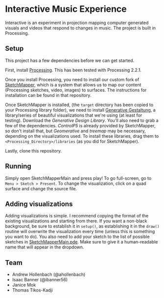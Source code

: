 # Interactive Music Experience
Interactive is an experiment in projection mapping computer generated visuals and videos that respond to changes in music. The project is built in Processing.


## Setup
This project has a few dependencies before we can get started.

First, install [Processing](https://processing.org/download/?processing). This has been tested with Processing 2.2.1. 

Once you install Processing, you need to install our custom fork of [SketchMapper](https://github.com/ahollenbach/sketch-mapper), which is a system that allows us to map our content (Processing sketches, video, images) to surfaces. The instructions for installation can be found in that repository.

Once SketchMapper is installed, (the ```target``` directory has been copied to your Processing library folder), we need to install [Generative Gestaltung](http://www.generative-gestaltung.de/code#library), a library/series of beautiful visualizations that we're using (at least for testing). Download the _Generative Design Library_. You'll also need to grab a few of the dependencies. _ControlP5_ is already provided by SketchMapper, so don't install that, but _Geomerative_ and _treemap_ may be necessary, depending on the visualizations used. To install these libraries, drag them to ```<Processing_Directory>/libraries``` (as you did for SketchMapper).

Lastly, clone this repository.

## Running
Simply open SketchMapperMain and press play! To go full-screen, go to ```Menu > Sketch > Present```. To change the visualization, click on a quad surface and change the source file.

## Adding visualizations
Adding visualizations is simple. I recommend copying the format of the existing visualizations and starting from there. If you want a non-black background, be sure to establish it in ```setup()```, as establishing it in the ```draw()``` routine will overwrite the visualization every time (unless this is something you want to do). You also need to add your sketch to the list of possible sketches in [SketchMapperMain.pde](SketchMapperMain/SketchMapperMain.pde). Make sure to give it a human-readable name that will appear in the dropdown.


## Team
- Andrew Hollenbach (@ahollenbach)
- Isaac Banner (@ibanner56)
- Janice Mok
- Thomas Tikos-Kadji
